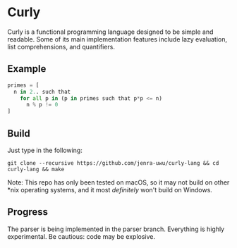 # Curly
Curly is a functional programming language designed to be simple and readable. Some of its main implementation features include lazy evaluation, list comprehensions, and quantifiers.

## Example
```python
primes = [
  n in 2.. such that
    for all p in (p in primes such that p*p <= n)
      n % p != 0
]
```

## Build
Just type in the following:
```
git clone --recursive https://github.com/jenra-uwu/curly-lang && cd curly-lang && make
```
Note: This repo has only been tested on macOS, so it may not build on other \*nix operating systems, and it most *definitely* won't build on Windows.

## Progress
The parser is being implemented in the parser branch. Everything is highly experimental. Be cautious: code may be explosive.
